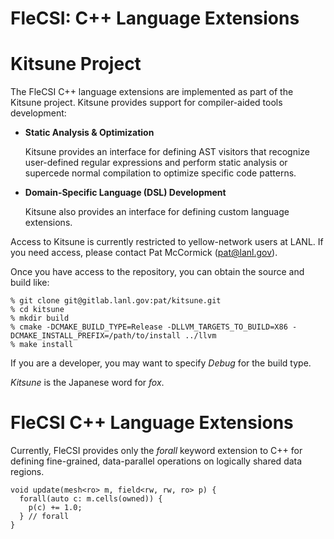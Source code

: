 # FleCSI: C++ Language Extensions
<!--
  The above header ("FleCSI: C++ Language Extensions") is required for
  Doxygen to correctly name the auto-generated page. It is ignored in
  the FleCSI documentation.
-->

<!-- CINCHDOC DOCUMENT(User Guide) SECTION(FleCSI Language Extensions) -->

# Kitsune Project

The FleCSI C++ language extensions are implemented as part of the
Kitsune project. Kitsune provides support for compiler-aided tools
development:

* **Static Analysis & Optimization**

  Kitsune provides an interface for defining AST visitors that recognize
  user-defined regular expressions and perform static analysis or
  supercede normal compilation to optimize specific code patterns.
  
* **Domain-Specific Language (DSL) Development**

  Kitsune also provides an interface for defining custom language
  extensions.

Access to Kitsune is currently restricted to yellow-network users at
LANL. If you need access, please contact Pat McCormick
([pat@lanl.gov](mailto:pat@lanl.gov)).

Once you have access to the repository, you can obtain the source and
build like:
```
% git clone git@gitlab.lanl.gov:pat/kitsune.git
% cd kitsune
% mkdir build
% cmake -DCMAKE_BUILD_TYPE=Release -DLLVM_TARGETS_TO_BUILD=X86 -DCMAKE_INSTALL_PREFIX=/path/to/install ../llvm
% make install
```
If you are a developer, you may want to specify *Debug* for the build
type.

*Kitsune* is the Japanese word for *fox*.

# FleCSI C++ Language Extensions

Currently, FleCSI provides only the *forall* keyword extension to C++
for defining fine-grained, data-parallel operations on logically shared
data regions.
```
void update(mesh<ro> m, field<rw, rw, ro> p) {
  forall(auto c: m.cells(owned)) {
    p(c) += 1.0;
  } // forall
}
```

<!-- vim: set tabstop=2 shiftwidth=2 expandtab fo=cqt tw=72 : -->
